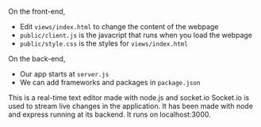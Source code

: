 On the front-end,

- Edit `views/index.html` to change the content of the webpage
- `public/client.js` is the javacript that runs when you load the webpage
- `public/style.css` is the styles for `views/index.html`

On the back-end,

- Our app starts at `server.js`
- We can add frameworks and packages in `package.json`


This is a real-time text editor made with node.js and socket.io Socket.io is used to stream live changes in the application. 
It has been made with node and express running at its backend. It runs on localhost:3000.

